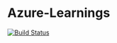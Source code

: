 # Azure-Learnings

[![Build Status](https://dev.azure.com/vkkothapalli/Azure-Learnings/_apis/build/status/Azure-Learnings-CI?branchName=master)](https://dev.azure.com/vkkothapalli/Azure-Learnings/_build/latest?definitionId=6&branchName=master)
